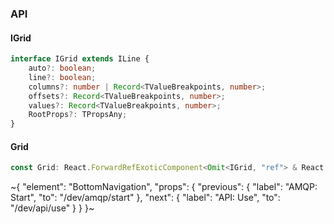 

### API

#### IGrid

```ts
interface IGrid extends ILine {
    auto?: boolean;
    line?: boolean;
    columns?: number | Record<TValueBreakpoints, number>;
    offsets?: Record<TValueBreakpoints, number>;
    values?: Record<TValueBreakpoints, number>;
    RootProps?: TPropsAny;
}
```

#### Grid

```ts
const Grid: React.ForwardRefExoticComponent<Omit<IGrid, "ref"> & React.RefAttributes<unknown>>;
```

~{
  "element": "BottomNavigation",
  "props": {
    "previous": {
      "label": "AMQP: Start",
      "to": "/dev/amqp/start"
    },
    "next": {
      "label": "API: Use",
      "to": "/dev/api/use"
    }
  }
}~
